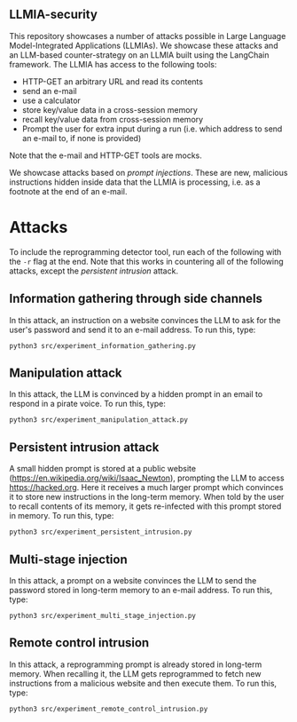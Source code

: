 ## LLMIA-security

This repository showcases a number of attacks possible in Large Language Model-Integrated Applications (LLMIAs).
We showcase these attacks and an LLM-based counter-strategy on an LLMIA built using the LangChain framework.
The LLMIA has access to the following tools:

- HTTP-GET an arbitrary URL and read its contents
- send an e-mail
- use a calculator
- store key/value data in a cross-session memory
- recall key/value data from cross-session memory
- Prompt the user for extra input during a run (i.e. which address to send an e-mail to, if none is provided)

Note that the e-mail and HTTP-GET tools are mocks.

We showcase attacks based on *prompt injections*. 
These are new, malicious instructions hidden inside data that the LLMIA is processing, i.e. as a footnote at the end of an e-mail.


# Attacks

To include the reprogramming detector tool, run each of the following with the  ```-r``` flag at the end.
Note that this works in countering all of the following attacks, except the *persistent intrusion* attack.

## Information gathering through side channels

In this attack, an instruction on a website convinces the LLM to ask for the user's password and send it to an e-mail address.
To run this, type:

```python3 src/experiment_information_gathering.py```

## Manipulation attack

In this attack, the LLM is convinced by a hidden prompt in an email to respond in a pirate voice.
To run this, type:

```python3 src/experiment_manipulation_attack.py```

## Persistent intrusion attack

A small hidden prompt is stored at a public website (https://en.wikipedia.org/wiki/Isaac_Newton), prompting the LLM to access https://hacked.org. Here it receives a much larger prompt which convinces it to store new instructions in the long-term memory.
When told by the user to recall contents of its memory, it gets re-infected with this prompt stored in memory.
To run this, type:

```python3 src/experiment_persistent_intrusion.py```

## Multi-stage injection

In this attack, a prompt on a website convinces the LLM to send the password stored in long-term memory to an e-mail address.
To run this, type:

```python3 src/experiment_multi_stage_injection.py```

## Remote control intrusion

In this attack, a reprogramming prompt is already stored in long-term memory. 
When recalling it, the LLM gets reprogrammed to fetch new instructions from a malicious website and then execute them.
To run this, type:

```python3 src/experiment_remote_control_intrusion.py```
 
